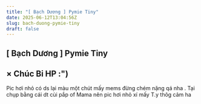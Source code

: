 ```yaml
---
title: "[ Bạch Dương ] Pymie Tiny"
date: 2025-06-12T13:04:56Z
slug: bach-duong-pymie-tiny
draft: false
---
```


## [ Bạch Dương ] Pymie Tiny

## × Chúc Bi HP :")

Pic hơi nhỏ có ds lại màu một chút mấy mems đừng chém nặng qá nha . Tại chụp bằng cái dt cùi pắp of Mama nên pic hơi nhỏ xí mấy T.y thôg cảm ha
